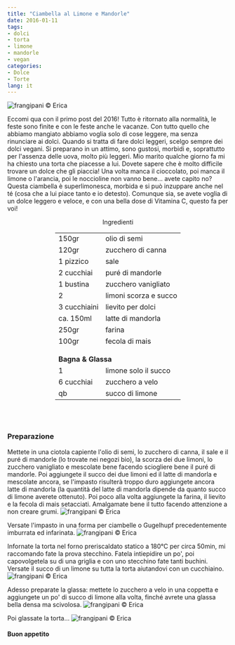 ```yaml
---
title: "Ciambella al Limone e Mandorle"
date: 2016-01-11
tags:
- dolci
- torta
- limone
- mandorle
- vegan
categories:
- Dolce
- Torte
lang: it
---
```

![](header.jpg "frangipani © Erica")

Eccomi qua con il primo post del 2016! Tutto è ritornato alla normalità, le feste sono finite e con le feste anche le vacanze. Con tutto quello che abbiamo mangiato abbiamo voglia solo di cose leggere, ma senza rinunciare ai dolci. Quando si tratta di fare dolci leggeri, scelgo sempre dei dolci vegani. Si preparano in un attimo, sono gustosi, morbidi e, soprattutto per l'assenza delle uova, molto più leggeri. Mio marito qualche giorno fa mi ha chiesto una torta che piacesse a lui. Dovete sapere che è molto difficile trovare un dolce che gli piaccia! Una volta manca il cioccolato, poi manca il limone o l'arancia, poi le noccioline non vanno bene... avete capito no? Questa ciambella è superlimonesca, morbida e si può inzuppare anche nel té (cosa che a lui piace tanto e io detesto). Comunque sia, se avete voglia di un dolce leggero e veloce, e con una bella dose di Vitamina C, questo fa per voi!


<div id="wrapper" style="text-align: center">
  <div id="yourdiv" style="display: inline-block;">
    <div class="ingredients">
      <div class="ingredients-title">Ingredienti</div>
      <table>
        <tbody>
          </tr>
          <tr>
            <td>150gr</td>
            <td>olio di semi</td>
          </tr>
          <tr>
            <td>120gr</td>
            <td>zucchero di canna</td>
          </tr>
          <tr>
            <td>1 pizzico</td>
            <td>sale</td>
          </tr>
          <tr>
            <td>2 cucchiai</td>
            <td>puré di mandorle</td>
          </tr>
          <tr>
            <td>1 bustina</td>
            <td>zucchero vanigliato</td>
          </tr>
          <tr>
            <td>2</td>
            <td>limoni scorza e succo</td>
          </tr>
          <tr>
            <td>3 cucchiaini</td>
            <td>lievito per dolci</td>
          </tr>
          <tr>
            <td>ca. 150ml</td>
            <td>latte di mandorla</td>
           </tr>
          <tr>
            <td>250gr</td>
            <td>farina</td>
          </tr>
          <tr>
            <td>100gr</td>
            <td>fecola di mais</td>
          </tr>
          <tr style="height: 15px;"></tr>
          <tr>          
            <td colspan="2"><b>Bagna & Glassa</b></td>
          </tr>      
          <tr>
            <td>1</td>
            <td>limone solo il succo</td>
          </tr>
          <tr>
            <td>6 cucchiai</td>
            <td>zucchero a velo</td>
          </tr>
          <tr>
            <td>qb</td>
            <td>succo di limone</td>
          </tr>
        </tbody>
      </table>
      <br></br>
    </div>
  </div>
</div>


<h3>
  <font color="grey">
    <i class="fa fa-cogs"></i>
  </font> Preparazione
</h3>

Mettete in una ciotola capiente l'olio di semi, lo zucchero di canna, il sale e il puré di mandorle (lo trovate nei negozi bio), la scorza dei due limoni, lo zucchero vanigliato e mescolate bene facendo sciogliere bene il puré di mandorle. Poi aggiungete il succo dei due limoni ed il latte di mandorla e mescolate ancora, se l'impasto risulterà troppo duro aggiungete ancora latte di mandorla (la quantità del latte di mandorla dipende da quanto succo di limone averete ottenuto). Poi poco alla volta aggiungete la farina, il lievito e la fecola di mais setacciati. Amalgamate bene il tutto facendo attenzione a non creare grumi.
![](impasto.jpg "frangipani © Erica")

Versate l'impasto in una forma per ciambelle o Gugelhupf precedentemente imburrata ed infarinata.
![](teglia.jpg "frangipani © Erica")

Infornate la torta nel forno preriscaldato statico a 180°C per circa 50min, mi raccomando fate la prova stecchino. Fatela intiepidire un po', poi capovolgetela su di una griglia e con uno stecchino fate tanti buchini. Versate il succo di un limone su tutta la torta aiutandovi con un cucchiaino.
![](buchini.jpg "frangipani © Erica")

Adesso preparate la glassa: mettete lo zucchero a velo in una coppetta e aggiungete un po' di succo di limone alla volta, finché avrete una glassa bella densa ma scivolosa.
![](glassa.jpg "frangipani © Erica")

Poi glassate la torta...
![](risultato.jpg "frangipani © Erica")


<h4>Buon appetito
  <font color="red">
    <i class="fa fa-smile-o"></i>
  </font>
</h4>
